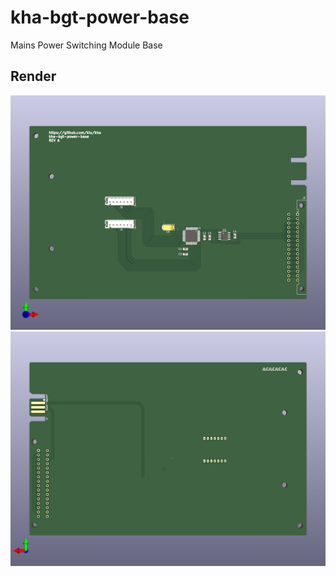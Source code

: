 # kha-bgt-power-base

Mains Power Switching Module Base

## Render

<img src="kha-bgt-power-base-render-front.png" width="800"/>

<img src="kha-bgt-power-base-render-back.png" width="800"/>
